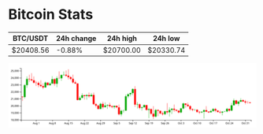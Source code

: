 # Bitcoin Stats

BTC/USDT|24h change|24h high|24h low|
|---|---|---|---|
|$20408.56|-0.88%|$20700.00|$20330.74|

<img src="./chart.svg">

